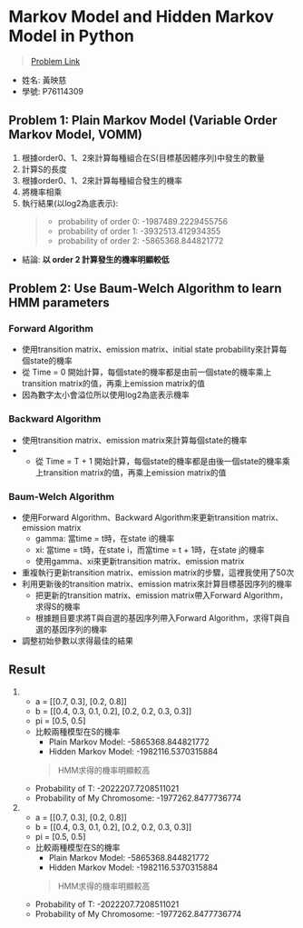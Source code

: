 # Markov Model and Hidden Markov Model in Python
>[Problem Link](https://paulhorton.gitlab.io/coursesTaught/GenomeInformatics/GenomeInformatics202210_homework1.html)

* 姓名: 黃映慈
* 學號: P76114309

## Problem 1: Plain Markov Model (Variable Order Markov Model, VOMM)
1. 根據order0、1、2來計算每種組合在S(目標基因體序列)中發生的數量
2. 計算S的長度
3. 根據order0、1、2來計算每種組合發生的機率
4. 將機率相乘
5. 執行結果(以log2為底表示): 
    > * probability of order 0: -1987489.2229455756
    > * probability of order 1: -3932513.412934355
    > * probability of order 2: -5865368.844821772
* 結論: **以 order 2 計算發生的機率明顯較低**

## Problem 2: Use Baum-Welch Algorithm to learn HMM parameters
### Forward Algorithm
* 使用transition matrix、emission matrix、initial state probability來計算每個state的機率
* 從 Time = 0 開始計算，每個state的機率都是由前一個state的機率乘上transition matrix的值，再乘上emission matrix的值
* 因為數字太小會溢位所以使用log2為底表示機率
### Backward Algorithm
* 使用transition matrix、emission matrix來計算每個state的機率
* * 從 Time = T + 1 開始計算，每個state的機率都是由後一個state的機率乘上transition matrix的值，再乘上emission matrix的值
### Baum-Welch Algorithm
* 使用Forward Algorithm、Backward Algorithm來更新transition matrix、emission matrix
  * gamma: 當time = t時，在state i的機率
  * xi: 當time = t時，在state i，⽽當time = t + 1時，在state j的機率
  * 使用gamma、xi來更新transition matrix、emission matrix
* 重複執行更新transition matrix、emission matrix的步驟，這裡我使用了50次
* 利用更新後的transition matrix、emission matrix來計算目標基因序列的機率
  * 把更新的transition matrix、emission matrix帶入Forward Algorithm，求得S的機率
  * 根據題目要求將T與自選的基因序列帶入Forward Algorithm，求得T與自選的基因序列的機率
* 調整初始參數以求得最佳的結果

## Result
1. 
   * a = [[0.7, 0.3], [0.2, 0.8]]
   * b = [[0.4, 0.3, 0.1, 0.2], [0.2, 0.2, 0.3, 0.3]]
   * pi = [0.5, 0.5] 
   * 比較兩種模型在S的機率
     * Plain Markov Model: -5865368.844821772
     * Hidden Markov Model: -1982116.5370315884
      > HMM求得的機率明顯較高
   * Probability of T: -2022207.7208511021
   * Probability of My Chromosome: -1977262.8477736774
2. 
   * a = [[0.7, 0.3], [0.2, 0.8]]
   * b = [[0.4, 0.3, 0.1, 0.2], [0.2, 0.2, 0.3, 0.3]]
   * pi = [0.5, 0.5] 
   * 比較兩種模型在S的機率
     * Plain Markov Model: -5865368.844821772
     * Hidden Markov Model: -1982116.5370315884
      > HMM求得的機率明顯較高
   * Probability of T: -2022207.7208511021
   * Probability of My Chromosome: -1977262.8477736774
